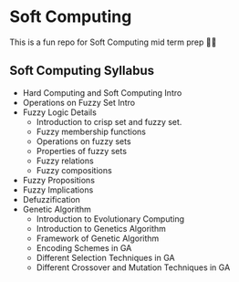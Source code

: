 
# Soft Computing 

This is a fun repo for Soft Computing mid term prep 📖🤓

## Soft Computing Syllabus 

- Hard Computing and Soft Computing Intro
- Operations on Fuzzy Set Intro
- Fuzzy Logic Details
   - Introduction to crisp set and fuzzy set.
   - Fuzzy membership functions
   - Operations on fuzzy sets
   - Properties of fuzzy sets
   - Fuzzy relations
   - Fuzzy compositions
- Fuzzy Propositions
- Fuzzy Implications
- Defuzzification
- Genetic Algorithm
   - Introduction to Evolutionary Computing
   - Introduction to Genetics Algorithm
   - Framework of Genetic Algorithm
   - Encoding Schemes in GA
   - Different Selection Techniques in GA
   - Different Crossover and Mutation Techniques in GA






